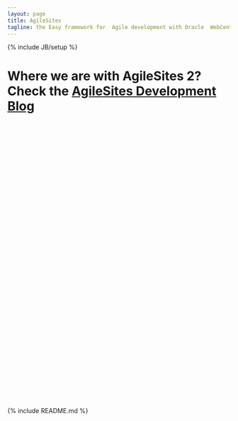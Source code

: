 ```yaml
---
layout: page
title: AgileSites
tagline: the Easy framework for  Agile development with Oracle  WebCenter Sites (formerly Fatwire)
---
```

{% include JB/setup %}

<h1>Where we are with AgileSites 2? Check the <a href="http://blog.agilesites.org">AgileSites Development Blog</a></h1>

<div id="containingBlock">
  <div class="videoWrapper">
    <object width="840" height="630" >
      <param name="movie" value="http://www.youtube.com/v/WA59KZ4PwJs&hl=en&fs=1"></param>
      <param name="allowFullScreen" value="true"></param>
      <param name="allowscriptaccess" value="always"></param>
      <embed src="http://www.youtube.com/v/WA59KZ4PwJs&hl=en&fs=1" type="application/x-shockwave-flash" allowscriptaccess="always" allowfullscreen="true" width="840" height="630" ></embed>
    </object>
  </div>
</div>

{% include README.md %}
